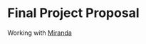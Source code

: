 # Final Project Proposal

Working with [Miranda](https://github.com/MirandaJ/ExperimentalCapture/blob/2314deabc43764476bf1fa5dd974eea35568dc2b/students/miranda/finalprojectproposal.md)
